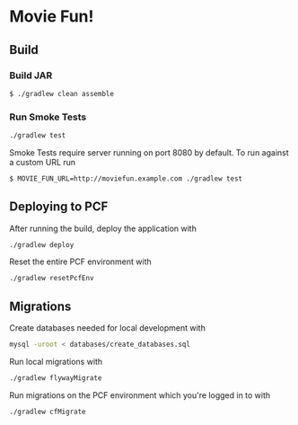 # Movie Fun!

## Build

### Build JAR

```bash
$ ./gradlew clean assemble
```

### Run Smoke Tests

```bash
./gradlew test
```

Smoke Tests require server running on port 8080 by default. To run against a custom URL run
```bash
$ MOVIE_FUN_URL=http://moviefun.example.com ./gradlew test
```

## Deploying to PCF

After running the build, deploy the application with
```bash
./gradlew deploy
```

Reset the entire PCF environment with
```bash
./gradlew resetPcfEnv
```

## Migrations

Create databases needed for local development with

```bash
mysql -uroot < databases/create_databases.sql
```

Run local migrations with

```bash
./gradlew flywayMigrate
```

Run migrations on the PCF environment which you're logged in to with

```bash
./gradlew cfMigrate
```

